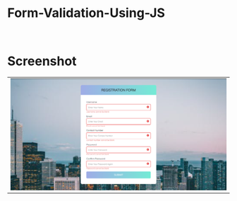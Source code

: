 # Form-Validation-Using-JS

<br />


# Screenshot
<table>
  <tr>
    <td align="center"><img src="https://github.com/abmestri25/form-validation-js/blob/main/ss/ss.png?raw=true"></td>
  </tr>
  </table>

<br />
